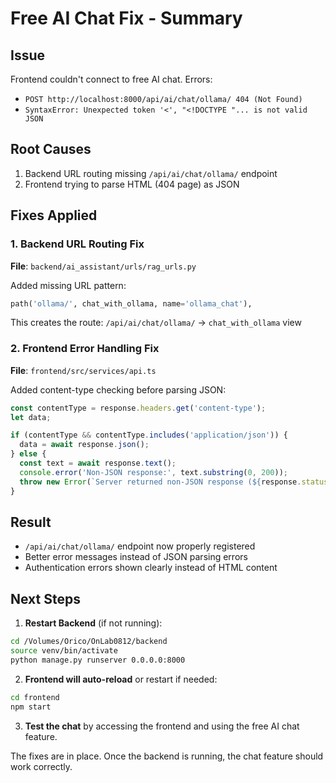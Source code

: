 # Free AI Chat Fix - Summary

## Issue
Frontend couldn't connect to free AI chat. Errors:
- `POST http://localhost:8000/api/ai/chat/ollama/ 404 (Not Found)`
- `SyntaxError: Unexpected token '<', "<!DOCTYPE "... is not valid JSON`

## Root Causes
1. Backend URL routing missing `/api/ai/chat/ollama/` endpoint
2. Frontend trying to parse HTML (404 page) as JSON

## Fixes Applied

### 1. Backend URL Routing Fix
**File**: `backend/ai_assistant/urls/rag_urls.py`

Added missing URL pattern:
```python
path('ollama/', chat_with_ollama, name='ollama_chat'),
```

This creates the route: `/api/ai/chat/ollama/` → `chat_with_ollama` view

### 2. Frontend Error Handling Fix
**File**: `frontend/src/services/api.ts`

Added content-type checking before parsing JSON:
```typescript
const contentType = response.headers.get('content-type');
let data;

if (contentType && contentType.includes('application/json')) {
  data = await response.json();
} else {
  const text = await response.text();
  console.error('Non-JSON response:', text.substring(0, 200));
  throw new Error(`Server returned non-JSON response (${response.status} ${response.statusText})`);
}
```

## Result
- `/api/ai/chat/ollama/` endpoint now properly registered
- Better error messages instead of JSON parsing errors
- Authentication errors shown clearly instead of HTML content

## Next Steps

1. **Restart Backend** (if not running):
```bash
cd /Volumes/Orico/OnLab0812/backend
source venv/bin/activate
python manage.py runserver 0.0.0.0:8000
```

2. **Frontend will auto-reload** or restart if needed:
```bash
cd frontend
npm start
```

3. **Test the chat** by accessing the frontend and using the free AI chat feature.

The fixes are in place. Once the backend is running, the chat feature should work correctly.

